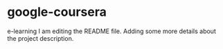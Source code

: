 # google-coursera
e-learning
I am editing the README file. Adding some more details about the project description.
